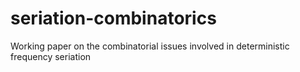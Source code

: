 seriation-combinatorics
=======================

Working paper on the combinatorial issues involved in deterministic frequency seriation
